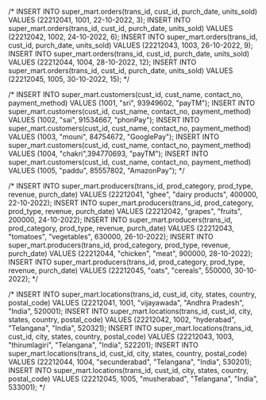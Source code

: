 /*
INSERT INTO super_mart.orders(trans_id, cust_id, purch_date, units_sold) VALUES (22212041, 1001, 22-10-2022, 3);
INSERT INTO super_mart.orders(trans_id, cust_id, purch_date, units_sold) VALUES (22212042, 1002, 24-10-2022, 6);
INSERT INTO super_mart.orders(trans_id, cust_id, purch_date, units_sold) VALUES (22212043, 1003, 26-10-2022, 9);
INSERT INTO super_mart.orders(trans_id, cust_id, purch_date, units_sold) VALUES (22212044, 1004, 28-10-2022, 12);
INSERT INTO super_mart.orders(trans_id, cust_id, purch_date, units_sold) VALUES (22212045, 1005, 30-10-2022, 15);
*/

/*
INSERT INTO super_mart.customers(cust_id, cust_name, contact_no, payment_method) VALUES (1001, "sri", 93949602, "payTM");
INSERT INTO super_mart.customers(cust_id, cust_name, contact_no, payment_method) VALUES (1002, "sai", 91534667, "phonPay");
INSERT INTO super_mart.customers(cust_id, cust_name, contact_no, payment_method) VALUES (1003, "mouni", 84754672, "GooglePay");
INSERT INTO super_mart.customers(cust_id, cust_name, contact_no, payment_method) VALUES (1004, "chakri",394770693, "payTM");
INSERT INTO super_mart.customers(cust_id, cust_name, contact_no, payment_method) VALUES (1005, "paddu", 85557802, "AmazonPay");
*/

/*
INSERT INTO super_mart.producers(trans_id, prod_category, prod_type, revenue, purch_date) VALUES (22212041, "ghee", "dairy products", 400000, 22-10-2022);
INSERT INTO super_mart.producers(trans_id, prod_category, prod_type, revenue, purch_date) VALUES (22212042, "grapes", "fruits", 200000, 24-10-2022);
INSERT INTO super_mart.producers(trans_id, prod_category, prod_type, revenue, purch_date) VALUES (22212043, "tomatoes", "vegetables", 630000, 26-10-2022);
INSERT INTO super_mart.producers(trans_id, prod_category, prod_type, revenue, purch_date) VALUES (22212044, "chicken", "meat", 900000, 28-10-2022);
INSERT INTO super_mart.producers(trans_id, prod_category, prod_type, revenue, purch_date) VALUES (22212045, "oats", "cereals", 550000, 30-10-2022);
*/

/*
INSERT INTO super_mart.locations(trans_id, cust_id, city, states, country, postal_code) VALUES (22212041, 1001, "vijayawada", "Andhra Pradesh", "India", 520001);
INSERT INTO super_mart.locations(trans_id, cust_id, city, states, country, postal_code) VALUES (22212042, 1002, "hyderabad", "Telangana", "India", 520321);
INSERT INTO super_mart.locations(trans_id, cust_id, city, states, country, postal_code) VALUES (22212043, 1003, "thirumlagiri", "Telangana", "India", 522201);
INSERT INTO super_mart.locations(trans_id, cust_id, city, states, country, postal_code) VALUES (22212044, 1004, "secunderabad", "Telangana", "India", 530201);
INSERT INTO super_mart.locations(trans_id, cust_id, city, states, country, postal_code) VALUES (22212045, 1005, "musherabad", "Telangana", "India", 533001);
*/

